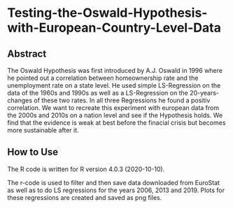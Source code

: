 # Testing-the-Oswald-Hypothesis-with-European-Country-Level-Data

## Abstract
The Oswald Hypothesis was first introduced by A.J. Oswald in 1996 where he pointed out a correlation between homeownership rate and the unemployment rate on a state level. He used simple LS-Regression on the data of the 1960s and 1990s as well as a LS-Regression on the 20-years-changes of these two rates. In all three Regressions he found a positiv correlation. We want to recreate this experiment with european data from the 2000s and 2010s on a nation level and see if the Hypothesis holds.
We find that the evidence is weak at best before the finacial crisis but becomes more sustainable after it. 

## How to Use
The R code is written for R version 4.0.3 (2020-10-10).

The r-code is used to filter and then save data downloaded from EuroStat as well as to do LS regressions for the years 2006, 2013 and 2019. Plots for these regressions are created and saved as png files.


